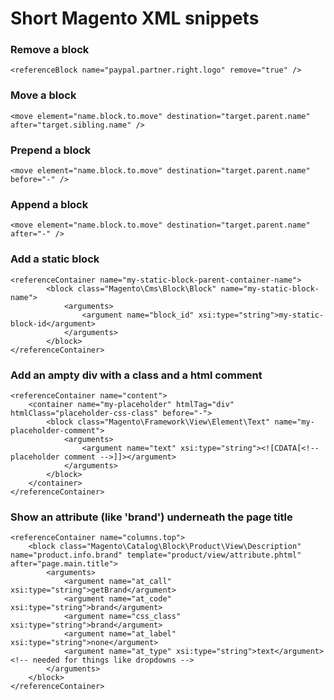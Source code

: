 # Short Magento XML snippets

### Remove a block

    <referenceBlock name="paypal.partner.right.logo" remove="true" />

### Move a block

    <move element="name.block.to.move" destination="target.parent.name" after="target.sibling.name" />

### Prepend a block

    <move element="name.block.to.move" destination="target.parent.name" before="-" />

### Append a block

    <move element="name.block.to.move" destination="target.parent.name" after="-" />

### Add a static block

    <referenceContainer name="my-static-block-parent-container-name">
            <block class="Magento\Cms\Block\Block" name="my-static-block-name">
                <arguments>
                    <argument name="block_id" xsi:type="string">my-static-block-id</argument>
                </arguments>
            </block>
    </referenceContainer>

### Add an ampty div with a class and a html comment

    <referenceContainer name="content">
        <container name="my-placeholder" htmlTag="div" htmlClass="placeholder-css-class" before="-">
            <block class="Magento\Framework\View\Element\Text" name="my-placeholder-comment">
                <arguments>
                    <argument name="text" xsi:type="string"><![CDATA[<!-- placeholder comment -->]]></argument>
                </arguments>
            </block>
        </container>
    </referenceContainer>

### Show an attribute (like 'brand') underneath the page title

    <referenceContainer name="columns.top">
        <block class="Magento\Catalog\Block\Product\View\Description" name="product.info.brand" template="product/view/attribute.phtml" after="page.main.title">
            <arguments>
                <argument name="at_call" xsi:type="string">getBrand</argument>
                <argument name="at_code" xsi:type="string">brand</argument>
                <argument name="css_class" xsi:type="string">brand</argument>
                <argument name="at_label" xsi:type="string">none</argument>
                <argument name="at_type" xsi:type="string">text</argument><!-- needed for things like dropdowns -->
            </arguments>
        </block>
    </referenceContainer>
